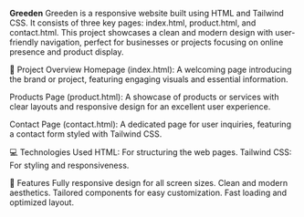 

**Greeden**
Greeden is a responsive website built using HTML and Tailwind CSS. It consists of three key pages: index.html, product.html, and contact.html. This project showcases a clean and modern design with user-friendly navigation, perfect for businesses or projects focusing on online presence and product display.


📑 Project Overview
Homepage (index.html):
A welcoming page introducing the brand or project, featuring engaging visuals and essential information.

Products Page (product.html):
A showcase of products or services with clear layouts and responsive design for an excellent user experience.

Contact Page (contact.html):
A dedicated page for user inquiries, featuring a contact form styled with Tailwind CSS.

💻 Technologies Used
HTML: For structuring the web pages.
Tailwind CSS: For styling and responsiveness.

🚀 Features
Fully responsive design for all screen sizes.
Clean and modern aesthetics.
Tailored components for easy customization.
Fast loading and optimized layout.



